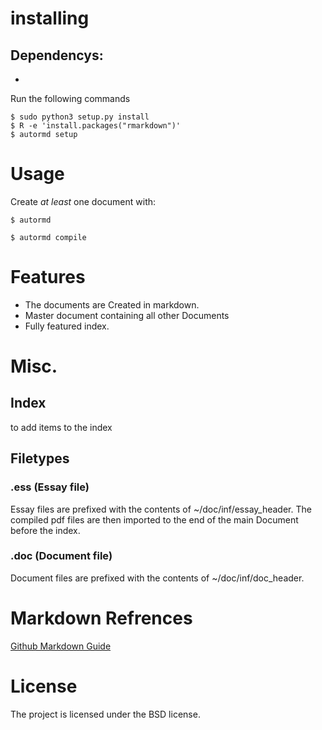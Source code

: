 # installing
## Dependencys:
-

Run the following commands

```console
$ sudo python3 setup.py install
$ R -e 'install.packages("rmarkdown")'
$ autormd setup
```

# Usage
Create _at least_ one document with:

```console
$ autormd
```

```console
$ autormd compile
```

# Features

+ The documents are Created in markdown.
+ Master document containing all other Documents
+ Fully featured index.

# Misc.

## Index

to add items to the index

## Filetypes

### .ess (Essay file)

Essay files are prefixed with the contents of ~/doc/inf/essay_header.
The compiled pdf files are then imported to the end of the main Document before the index.

### .doc (Document file)

Document files are prefixed with the contents of ~/doc/inf/doc_header.

# Markdown Refrences

[Github Markdown Guide](https://guides.github.com/features/mastering-markdown/)

# License

The project is licensed under the BSD license.
